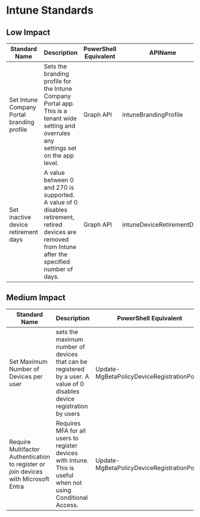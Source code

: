 # Intune Standards

## Low Impact

| Standard Name                              | Description                                                                                                                                           | PowerShell Equivalent | APIName                    |
| ------------------------------------------ | ----------------------------------------------------------------------------------------------------------------------------------------------------- | --------------------- | -------------------------- |
| Set Intune Company Portal branding profile | Sets the branding profile for the Intune Company Portal app. This is a tenant wide setting and overrules any settings set on the app level.           | Graph API             | intuneBrandingProfile      |
| Set inactive device retirement days        | A value between 0 and 270 is supported. A value of 0 disables retirement, retired devices are removed from Intune after the specified number of days. | Graph API             | intuneDeviceRetirementDays |

## Medium Impact

| Standard Name                                                                       | Description                                                                                                             | PowerShell Equivalent                       | APIName          |
| ----------------------------------------------------------------------------------- | ----------------------------------------------------------------------------------------------------------------------- | ------------------------------------------- | ---------------- |
| Set Maximum Number of Devices per user                                              | sets the maximum number of devices that can be registered by a user. A value of 0 disables device registration by users | Update-MgBetaPolicyDeviceRegistrationPolicy | intuneDeviceReg  |
| Require Multifactor Authentication to register or join devices with Microsoft Entra | Requires MFA for all users to register devices with Intune. This is useful when not using Conditional Access.           | Update-MgBetaPolicyDeviceRegistrationPolicy | intuneRequireMFA |
